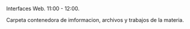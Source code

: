 Interfaces Web. 11:00 - 12:00.

Carpeta contenedora de imformacion, archivos y trabajos de la materia.